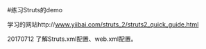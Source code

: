 #练习Struts的demo

学习的网站http://www.yiibai.com/struts_2/struts2_quick_guide.html

20170712
了解Struts.xml配置、web.xml配置。
